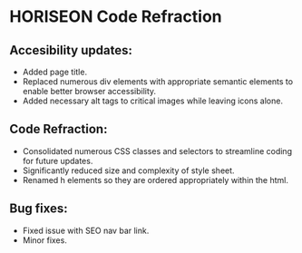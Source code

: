 # HORISEON Code Refraction

## Accesibility updates:

* Added page title.
* Replaced numerous div elements with appropriate semantic elements to enable better browser accessibility.
* Added necessary alt tags to critical images while leaving icons alone.

## Code Refraction:

* Consolidated numerous CSS classes and selectors to streamline coding for future updates.
* Significantly reduced size and complexity of style sheet.
* Renamed h elements so they are ordered appropriately within the html.

## Bug fixes:

* Fixed issue with SEO nav bar link. 
* Minor fixes.
